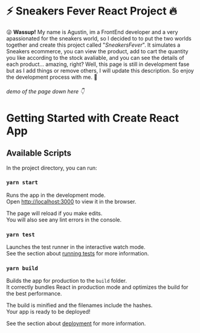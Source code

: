 :zap: Sneakers Fever React Project :fire:
=============

:stuck_out_tongue_winking_eye: **Wassup!** My name is Agustin, im a FrontEnd developer and a very apassionated for the sneakers world, so I decided to to put the two worlds together and create this project called "*SneakersFever*". It simulates a Sneakers ecommerce, you can view the product, add to cart the quantity you like according to the stock avaliable, and you can see the details of each product... amazing, right? Well, this page is still in development fase but as I add things or remove others, I will update this description. So enjoy the development process with me. :muscle:

###### demo of the page down here :point_down:








# Getting Started with Create React App


## Available Scripts

In the project directory, you can run:

### `yarn start`

Runs the app in the development mode.\
Open [http://localhost:3000](http://localhost:3000) to view it in the browser.

The page will reload if you make edits.\
You will also see any lint errors in the console.

### `yarn test`

Launches the test runner in the interactive watch mode.\
See the section about [running tests](https://facebook.github.io/create-react-app/docs/running-tests) for more information.

### `yarn build`

Builds the app for production to the `build` folder.\
It correctly bundles React in production mode and optimizes the build for the best performance.

The build is minified and the filenames include the hashes.\
Your app is ready to be deployed!

See the section about [deployment](https://facebook.github.io/create-react-app/docs/deployment) for more information.
